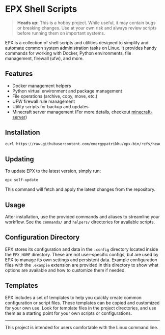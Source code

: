 # EPX Shell Scripts

> **Heads up:** This is a hobby project. While useful, it may contain bugs or breaking changes. Use at your own risk and always review scripts before running them on important systems.

EPX is a collection of shell scripts and utilities designed to simplify and automate common system administration tasks on Linux. It provides handy commands for working with Docker, Python environments, file management, firewall (ufw), and more.

## Features
- Docker management helpers
- Python virtual environment and package management
- File operations (archive, copy, move, etc.)
- UFW firewall rule management
- Utility scripts for backup and updates
- Minecraft server management (For more details, checkout [minecraft-server](commands/game-servers/minecraft/README.md))

## Installation
```bash
curl https://raw.githubusercontent.com/energypatrikhu/epx-bin/refs/heads/main/install.sh | sudo bash -
```

## Updating
To update EPX to the latest version, simply run:
```bash
epx self-update
```
This command will fetch and apply the latest changes from the repository.

## Usage
After installation, use the provided commands and aliases to streamline your workflow. See the `commands/` and `helpers/` directories for available scripts.

## Configuration Directory

EPX stores its configuration and data in the `.config` directory located inside the `EPX_HOME` directory. These are not user-specific configs, but are used by EPX to manage its own settings and persistent data. Example configuration files with the `.example` extension are provided in this directory to show what options are available and how to customize them if needed.

## Templates

EPX includes a set of templates to help you quickly create common configuration or script files. These templates can be copied and customized for your own use. Look for template files in the project directories, and use them as a starting point for your own scripts or configurations.

---
This project is intended for users comfortable with the Linux command line.
